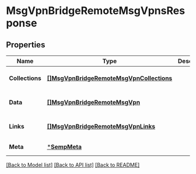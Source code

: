 # MsgVpnBridgeRemoteMsgVpnsResponse

## Properties
Name | Type | Description | Notes
------------ | ------------- | ------------- | -------------
**Collections** | [**[]MsgVpnBridgeRemoteMsgVpnCollections**](MsgVpnBridgeRemoteMsgVpnCollections.md) |  | [optional] [default to null]
**Data** | [**[]MsgVpnBridgeRemoteMsgVpn**](MsgVpnBridgeRemoteMsgVpn.md) |  | [optional] [default to null]
**Links** | [**[]MsgVpnBridgeRemoteMsgVpnLinks**](MsgVpnBridgeRemoteMsgVpnLinks.md) |  | [optional] [default to null]
**Meta** | [***SempMeta**](SempMeta.md) |  | [default to null]

[[Back to Model list]](../README.md#documentation-for-models) [[Back to API list]](../README.md#documentation-for-api-endpoints) [[Back to README]](../README.md)

